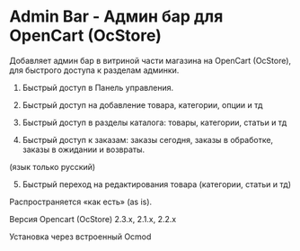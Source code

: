 # Admin Bar - Админ бар для OpenCart (OcStore)

Добавляет админ бар в витриной части магазина на OpenCart (OcStore), для быстрого доступа к разделам админки.

1) Быстрый доступ в Панель управления.

2) Быстрый доступ на добавление товара, категории, опции и тд

3) Быстрый доступ в разделы каталога: товары, категории, статьи и тд

4) Быстрый доступ к заказам: заказы сегодня, заказы в обработке, заказы в ожидании и возвраты.

(язык только русский)

5) Быстрый переход на редактирования товара (категории, статьи и тд)

 

Распространяется «как есть» (as is).

Версия Opencart (OcStore) 2.3.х, 2.1.х, 2.2.х

Установка через встроенный Ocmod
